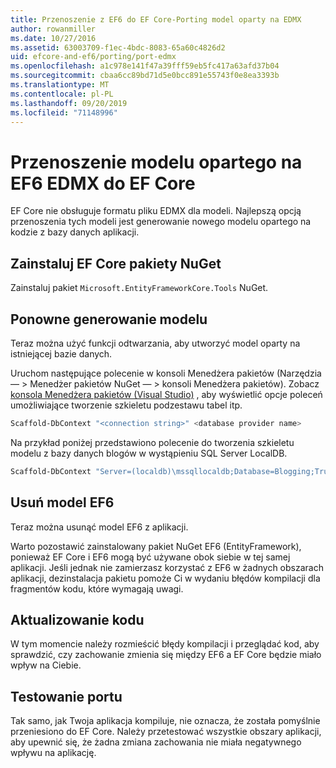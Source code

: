 ```yaml
---
title: Przenoszenie z EF6 do EF Core-Porting model oparty na EDMX
author: rowanmiller
ms.date: 10/27/2016
ms.assetid: 63003709-f1ec-4bdc-8083-65a60c4826d2
uid: efcore-and-ef6/porting/port-edmx
ms.openlocfilehash: a1c978e141f47a39fff59eb5fc417a63afd37b04
ms.sourcegitcommit: cbaa6cc89bd71d5e0bcc891e55743f0e8ea3393b
ms.translationtype: MT
ms.contentlocale: pl-PL
ms.lasthandoff: 09/20/2019
ms.locfileid: "71148996"
---
```

# <a name="porting-an-ef6-edmx-based-model-to-ef-core"></a>Przenoszenie modelu opartego na EF6 EDMX do EF Core

EF Core nie obsługuje formatu pliku EDMX dla modeli. Najlepszą opcją przenoszenia tych modeli jest generowanie nowego modelu opartego na kodzie z bazy danych aplikacji.

## <a name="install-ef-core-nuget-packages"></a>Zainstaluj EF Core pakiety NuGet

Zainstaluj pakiet `Microsoft.EntityFrameworkCore.Tools` NuGet.

## <a name="regenerate-the-model"></a>Ponowne generowanie modelu

Teraz można użyć funkcji odtwarzania, aby utworzyć model oparty na istniejącej bazie danych.

Uruchom następujące polecenie w konsoli Menedżera pakietów (Narzędzia — > Menedżer pakietów NuGet — > konsoli Menedżera pakietów). Zobacz [konsola Menedżera pakietów (Visual Studio)](../../core/miscellaneous/cli/powershell.md) , aby wyświetlić opcje poleceń umożliwiające tworzenie szkieletu podzestawu tabel itp.

``` powershell
Scaffold-DbContext "<connection string>" <database provider name>
```

Na przykład poniżej przedstawiono polecenie do tworzenia szkieletu modelu z bazy danych blogów w wystąpieniu SQL Server LocalDB.

``` powershell
Scaffold-DbContext "Server=(localdb)\mssqllocaldb;Database=Blogging;Trusted_Connection=True;" Microsoft.EntityFrameworkCore.SqlServer
```

## <a name="remove-ef6-model"></a>Usuń model EF6

Teraz można usunąć model EF6 z aplikacji.

Warto pozostawić zainstalowany pakiet NuGet EF6 (EntityFramework), ponieważ EF Core i EF6 mogą być używane obok siebie w tej samej aplikacji. Jeśli jednak nie zamierzasz korzystać z EF6 w żadnych obszarach aplikacji, dezinstalacja pakietu pomoże Ci w wydaniu błędów kompilacji dla fragmentów kodu, które wymagają uwagi.

## <a name="update-your-code"></a>Aktualizowanie kodu

W tym momencie należy rozmieścić błędy kompilacji i przeglądać kod, aby sprawdzić, czy zachowanie zmienia się między EF6 a EF Core będzie miało wpływ na Ciebie.

## <a name="test-the-port"></a>Testowanie portu

Tak samo, jak Twoja aplikacja kompiluje, nie oznacza, że została pomyślnie przeniesiono do EF Core. Należy przetestować wszystkie obszary aplikacji, aby upewnić się, że żadna zmiana zachowania nie miała negatywnego wpływu na aplikację.

